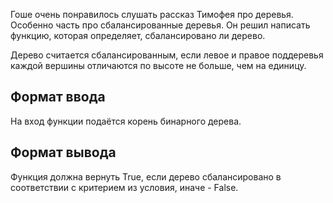Гоше очень понравилось слушать рассказ Тимофея про деревья. Особенно часть про сбалансированные деревья. Он решил написать функцию, которая определяет, сбалансировано ли дерево.

Дерево считается сбалансированным, если левое и правое поддеревья каждой вершины отличаются по высоте не больше, чем на единицу.

## Формат ввода

На вход функции подаётся корень бинарного дерева.

## Формат вывода

Функция должна вернуть True, если дерево сбалансировано в соответствии с критерием из условия, иначе - False.